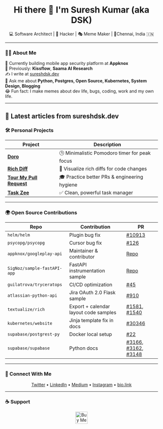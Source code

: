 <h1 align="center">Hi there 👋 I'm Suresh Kumar (aka DSK)</h1>
<p align="center">💻 Software Architect | 🧠 Hacker | 🎭 Meme Maker | 📍Chennai, India 🇮🇳 </p>

---

### 👨‍💻 About Me

🔭 Currently building mobile app security platform at **Appknox** <br />
🧠 Previously: **Kissflow**, **Saama AI Research** <br />
✍️ I write at [sureshdsk.dev](https://sureshdsk.dev) <br />
💬 Ask me about **Python, Postgres, Open Source, Kubernetes, System Design, Blogging** <br />
😂 Fun fact: I make memes about dev life, bugs, coding, work and my own life. <br />

---

## 📝 Latest articles from sureshdsk.dev

<!-- PERSONAL_BLOG:START -->
<!-- PERSONAL_BLOG:END -->


### 🛠️ Personal Projects

| Project | Description |
|--------|-------------|
| [**Doro**](https://github.com/sureshdsk/doro) | 🕒 Minimalistic Pomodoro timer for peak focus |
| [**Rich Diff**](https://github.com/sureshdsk/rich-diff) | 🧠 Visualize rich diffs for code changes |
| [**Tour My Pull Request**](https://www.producthunt.com/products/tour-my-pull-request) | 🎓 Practice better PRs & engineering hygiene |
| [**Task Zee**](https://www.producthunt.com/products/task-zee) | ✅ Clean, powerful task manager |

---

### 🌍 Open Source Contributions

| Repo | Contribution | PR |
|------|--------------|----|
| `helm/helm` | Plugin bug fix | [#10913](https://github.com/helm/helm/pull/10913) |
| `psycopg/psycopg` | Cursor bug fix | [#126](https://github.com/psycopg/psycopg/pull/126) |
| `appknox/googleplay-api` | Maintainer & contributor | [Repo](https://github.com/appknox/googleplay-api) |
| `SigNoz/sample-fastAPI-app` | FastAPI instrumentation sample | [Repo](https://github.com/SigNoz/sample-fastAPI-app) |
| `guilatrova/tryceratops` | CI/CD optimization | [#45](https://github.com/guilatrova/tryceratops/pull/45) |
| `atlassian-python-api` | Jira OAuth 2.0 Flask sample | [#910](https://github.com/atlassian-api/atlassian-python-api/pull/910) |
| `textualize/rich` | Export + calendar layout code samples | [#1581](https://github.com/Textualize/rich/pull/1581), [#1540](https://github.com/Textualize/rich/pull/1540) |
| `kubernetes/website` | Jinja template fix in docs | [#30346](https://github.com/kubernetes/website/pull/30346) |
| `supabase/postgrest-py` | Docker local setup | [#22](https://github.com/supabase/postgrest-py/pull/22) |
| `supabase/supabase` | Python docs | [#3166](https://github.com/supabase/supabase/pull/3166), [#3162](https://github.com/supabase/supabase/pull/3162), [#3148](https://github.com/supabase/supabase/pull/3148) |

---

### 📡 Connect With Me

<p align="center">
  <a href="https://twitter.com/sureshdsk" target="_blank">Twitter</a> •
  <a href="https://linkedin.com/in/sureshdsk" target="_blank">LinkedIn</a> •
  <a href="https://medium.com/@sureshdsk" target="_blank">Medium</a> • 
  <a href="https://www.instagram.com/sureshdsk" target="_blank">Instagram</a> •
  <a href="https://bio.link/sureshdsk" target="_blank">bio.link</a>
</p>

---

### ☕ Support

<p align="center">
  <a href="https://www.buymeacoffee.com/sureshdsk">
    <img src="https://www.buymeacoffee.com/assets/img/custom_images/orange_img.png" height="40" alt="Buy Me A Coffee">
  </a>
</p>
